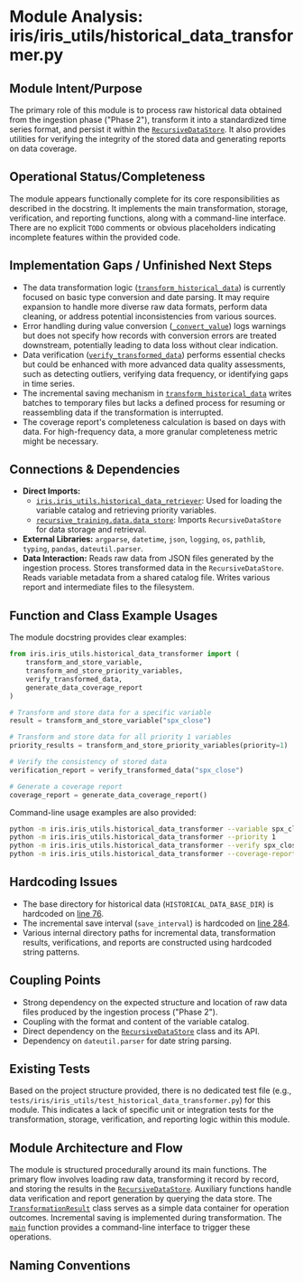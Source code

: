 # Module Analysis: iris/iris_utils/historical_data_transformer.py

## Module Intent/Purpose

The primary role of this module is to process raw historical data obtained from the ingestion phase ("Phase 2"), transform it into a standardized time series format, and persist it within the [`RecursiveDataStore`](recursive_training/data/data_store.py). It also provides utilities for verifying the integrity of the stored data and generating reports on data coverage.

## Operational Status/Completeness

The module appears functionally complete for its core responsibilities as described in the docstring. It implements the main transformation, storage, verification, and reporting functions, along with a command-line interface. There are no explicit `TODO` comments or obvious placeholders indicating incomplete features within the provided code.

## Implementation Gaps / Unfinished Next Steps

*   The data transformation logic ([`transform_historical_data`](iris/iris_utils/historical_data_transformer.py:253)) is currently focused on basic type conversion and date parsing. It may require expansion to handle more diverse raw data formats, perform data cleaning, or address potential inconsistencies from various sources.
*   Error handling during value conversion ([`_convert_value`](iris/iris_utils/historical_data_transformer.py:167)) logs warnings but does not specify how records with conversion errors are treated downstream, potentially leading to data loss without clear indication.
*   Data verification ([`verify_transformed_data`](iris/iris_utils/historical_data_transformer.py:568)) performs essential checks but could be enhanced with more advanced data quality assessments, such as detecting outliers, verifying data frequency, or identifying gaps in time series.
*   The incremental saving mechanism in [`transform_historical_data`](iris/iris_utils/historical_data_transformer.py:253) writes batches to temporary files but lacks a defined process for resuming or reassembling data if the transformation is interrupted.
*   The coverage report's completeness calculation is based on days with data. For high-frequency data, a more granular completeness metric might be necessary.

## Connections & Dependencies

*   **Direct Imports:**
    *   [`iris.iris_utils.historical_data_retriever`](iris/iris_utils/historical_data_retriever.py): Used for loading the variable catalog and retrieving priority variables.
    *   [`recursive_training.data.data_store`](recursive_training/data/data_store.py): Imports `RecursiveDataStore` for data storage and retrieval.
*   **External Libraries:** `argparse`, `datetime`, `json`, `logging`, `os`, `pathlib`, `typing`, `pandas`, `dateutil.parser`.
*   **Data Interaction:** Reads raw data from JSON files generated by the ingestion process. Stores transformed data in the `RecursiveDataStore`. Reads variable metadata from a shared catalog file. Writes various report and intermediate files to the filesystem.

## Function and Class Example Usages

The module docstring provides clear examples:

```python
from iris.iris_utils.historical_data_transformer import (
    transform_and_store_variable,
    transform_and_store_priority_variables,
    verify_transformed_data,
    generate_data_coverage_report
)

# Transform and store data for a specific variable
result = transform_and_store_variable("spx_close")

# Transform and store data for all priority 1 variables
priority_results = transform_and_store_priority_variables(priority=1)

# Verify the consistency of stored data
verification_report = verify_transformed_data("spx_close")

# Generate a coverage report
coverage_report = generate_data_coverage_report()
```

Command-line usage examples are also provided:

```bash
python -m iris.iris_utils.historical_data_transformer --variable spx_close
python -m iris.iris_utils.historical_data_transformer --priority 1
python -m iris.iris_utils.historical_data_transformer --verify spx_close
python -m iris.iris_utils.historical_data_transformer --coverage-report
```

## Hardcoding Issues

*   The base directory for historical data (`HISTORICAL_DATA_BASE_DIR`) is hardcoded on [line 76](iris/iris_utils/historical_data_transformer.py:76).
*   The incremental save interval (`save_interval`) is hardcoded on [line 284](iris/iris_utils/historical_data_transformer.py:284).
*   Various internal directory paths for incremental data, transformation results, verifications, and reports are constructed using hardcoded string patterns.

## Coupling Points

*   Strong dependency on the expected structure and location of raw data files produced by the ingestion process ("Phase 2").
*   Coupling with the format and content of the variable catalog.
*   Direct dependency on the [`RecursiveDataStore`](recursive_training/data/data_store.py) class and its API.
*   Dependency on `dateutil.parser` for date string parsing.

## Existing Tests

Based on the project structure provided, there is no dedicated test file (e.g., `tests/iris/iris_utils/test_historical_data_transformer.py`) for this module. This indicates a lack of specific unit or integration tests for the transformation, storage, verification, and reporting logic within this module.

## Module Architecture and Flow

The module is structured procedurally around its main functions. The primary flow involves loading raw data, transforming it record by record, and storing the results in the [`RecursiveDataStore`](recursive_training/data/data_store.py). Auxiliary functions handle data verification and report generation by querying the data store. The [`TransformationResult`](iris/iris_utils/historical_data_transformer.py:88) class serves as a simple data container for operation outcomes. Incremental saving is implemented during transformation. The [`main`](iris/iris_utils/historical_data_transformer.py:768) function provides a command-line interface to trigger these operations.

## Naming Conventions

